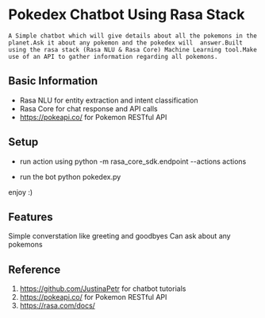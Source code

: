 # Pokedex Chatbot Using Rasa Stack

	A Simple chatbot which will give details about all the pokemons in the planet.Ask it about any pokemon and the pokedex will  answer.Built using the rasa stack (Rasa NLU & Rasa Core) Machine Learning tool.Make use of an API to gather information regarding all pokemons.

## Basic Information

- Rasa NLU for entity extraction and intent classification
- Rasa Core for chat response and API calls
- https://pokeapi.co/ for Pokemon RESTful API

## Setup

- run action using 
python -m rasa_core_sdk.endpoint --actions actions

- run the bot
python pokedex.py

enjoy :)

## Features

Simple converstation like greeting and goodbyes
Can ask about any pokemons

## Reference
1. https://github.com/JustinaPetr for chatbot tutorials
2. https://pokeapi.co/ for Pokemon RESTful API
3. https://rasa.com/docs/
